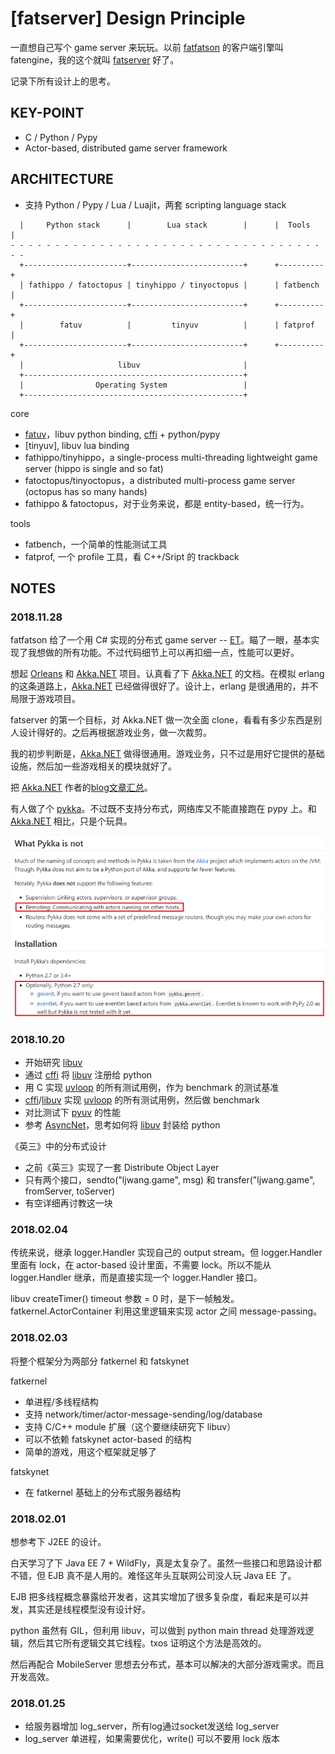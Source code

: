 # [fatserver] Design Principle

一直想自己写个 game server 来玩玩。以前 [fatfatson][2] 的客户端引擎叫 fatengine，我的这个就叫 [fatserver][3] 好了。

记录下所有设计上的思考。


## KEY-POINT

 * C / Python / Pypy
 * Actor-based, distributed game server framework


## ARCHITECTURE

 * 支持 Python / Pypy / Lua / Luajit，两套 scripting language stack

```
  |     Python stack      |        Lua stack        |      |  Tools   |
- - - - - - - - - - - - - - - - - - - - - - - - - - - - - - - - - - - - -
  +-----------------------+-------------------------+      +----------+
  | fathippo / fatoctopus | tinyhippo / tinyoctopus |      | fatbench |
  +-----------------------+-------------------------+      +----------+
  |        fatuv          |         tinyuv          |      | fatprof  |
  +-----------------------+-------------------------+      +----------+
  |                     libuv                       |
  +-------------------------------------------------+
  |                Operating System                 |
  +-------------------------------------------------+
```

core

 * [fatuv][7]，libuv python binding, [cffi][13] + python/pypy
 * [tinyuv], libuv lua binding
 * fathippo/tinyhippo，a single-process multi-threading lightweight game server (hippo is single and so fat)
 * fatoctopus/tinyoctopus，a distributed multi-process game server (octopus has so many hands)
 * fathippo & fatoctopus，对于业务来说，都是 entity-based，统一行为。

tools

 * fatbench，一个简单的性能测试工具
 * fatprof, 一个 profile 工具，看 C++/Sript 的 trackback

## NOTES

### 2018.11.28

fatfatson 给了一个用 C# 实现的分布式 game server -- [ET][1]。瞄了一眼，基本实现了我想做的所有功能。不过代码细节上可以再扣细一点，性能可以更好。

想起 [Orleans][4] 和 [Akka.NET][5] 项目。认真看了下 [Akka.NET][5] 的文档。在模拟 erlang 的这条道路上，[Akka.NET][5] 已经做得很好了。设计上，erlang 是很通用的，并不局限于游戏项目。

fatserver 的第一个目标，对 Akka.NET 做一次全面 clone，看看有多少东西是别人设计得好的。之后再根据游戏业务，做一次裁剪。

我的初步判断是，[Akka.NET][5] 做得很通用。游戏业务，只不过是用好它提供的基础设施，然后加一些游戏相关的模块就好了。

把 [Akka.NET][5] 作者的[blog文章汇总][6]。

有人做了个 [pykka][8]。不过既不支持分布式，网络库又不能直接跑在 pypy 上。和 [Akka.NET][5] 相比，只是个玩具。

![](images/2018_11_29_fatserver_design/pykka.png)


### 2018.10.20

 * 开始研究 [libuv][12]
 * 通过 [cffi][13] 将 [libuv][12] 注册给 python
 * 用 C 实现 [uvloop][9] 的所有测试用例，作为 benchmark 的测试基准
 * [cffi][13]/[libuv][12] 实现 [uvloop][9] 的所有测试用例，然后做 benchmark
 * 对比测试下 [pyuv][10] 的性能
 * 参考 [AsyncNet][11]，思考如何将 [libuv][12] 封装给 python

《英三》中的分布式设计

 * 之前《英三》实现了一套 Distribute Object Layer
 * 只有两个接口，sendto("ljwang.game", msg) 和 transfer("ljwang.game", fromServer, toServer)
 * 有空详细再讨教这一块


### 2018.02.04

传统来说，继承 logger.Handler 实现自己的 output stream。但 logger.Handler 里面有 lock，在 actor-based 设计里面，不需要 lock。所以不能从 logger.Handler 继承，而是直接实现一个 logger.Handler 接口。

libuv createTimer() timeout 参数 = 0 时，是下一帧触发。fatkernel.ActorContainer 利用这里逻辑来实现 actor 之间 message-passing。


### 2018.02.03

将整个框架分为两部分 fatkernel 和 fatskynet

fatkernel

 * 单进程/多线程结构
 * 支持 network/timer/actor-message-sending/log/database
 * 支持 C/C++ module 扩展（这个要继续研究下 libuv）
 * 可以不依赖 fatskynet actor-based 的结构
 * 简单的游戏，用这个框架就足够了

fatskynet

 * 在 fatkernel 基础上的分布式服务器结构


### 2018.02.01

想参考下 J2EE 的设计。

白天学习了下 Java EE 7 + WildFly，真是太复杂了。虽然一些接口和思路设计都不错，但 EJB 真不是人用的。难怪这年头互联网公司没人玩 Java EE 了。

EJB 把多线程概念暴露给开发者，这其实增加了很多复杂度，看起来是可以并发，其实还是线程模型没有设计好。

python 虽然有 GIL，但利用 libuv，可以做到 python main thread 处理游戏逻辑，然后其它所有逻辑交其它线程。txos 证明这个方法是高效的。

然后再配合 MobileServer 思想去分布式，基本可以解决的大部分游戏需求。而且开发高效。


### 2018.01.25

 * 给服务器增加 log_server，所有log通过socket发送给 log_server
 * log_server 单进程，如果需要优化，write() 可以不要用 lock 版本


[1]:https://github.com/egametang/ET
[2]:https://fatfatson.github.io/
[3]:https://github.com/kasicass/fatserver
[4]:http://dotnet.github.io/orleans/
[5]:http://getakka.net/
[6]:https://github.com/kasicass/blog/blob/master/fatserver/2018_11_28_akka_net.md
[7]:https://github.com/kasicass/fatuv
[8]:https://github.com/jodal/pykka
[9]:https://github.com/MagicStack/uvloop
[10]:https://github.com/saghul/pyuv
[11]:https://github.com/skywind3000/AsyncNet
[12]:http://libuv.org/
[13]:https://cffi.readthedocs.io/en/latest/
